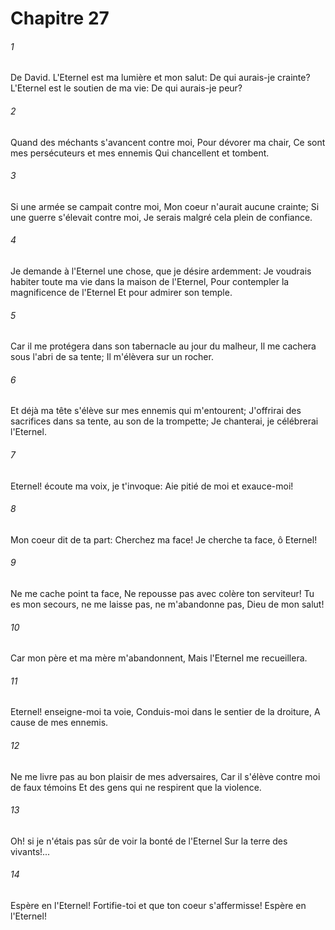 # Chapitre 27

###### 1
De David. L'Eternel est ma lumière et mon salut: De qui aurais-je crainte? L'Eternel est le soutien de ma vie: De qui aurais-je peur?
###### 2
Quand des méchants s'avancent contre moi, Pour dévorer ma chair, Ce sont mes persécuteurs et mes ennemis Qui chancellent et tombent.
###### 3
Si une armée se campait contre moi, Mon coeur n'aurait aucune crainte; Si une guerre s'élevait contre moi, Je serais malgré cela plein de confiance.
###### 4
Je demande à l'Eternel une chose, que je désire ardemment: Je voudrais habiter toute ma vie dans la maison de l'Eternel, Pour contempler la magnificence de l'Eternel Et pour admirer son temple.
###### 5
Car il me protégera dans son tabernacle au jour du malheur, Il me cachera sous l'abri de sa tente; Il m'élèvera sur un rocher.
###### 6
Et déjà ma tête s'élève sur mes ennemis qui m'entourent; J'offrirai des sacrifices dans sa tente, au son de la trompette; Je chanterai, je célébrerai l'Eternel.
###### 7
Eternel! écoute ma voix, je t'invoque: Aie pitié de moi et exauce-moi!
###### 8
Mon coeur dit de ta part: Cherchez ma face! Je cherche ta face, ô Eternel!
###### 9
Ne me cache point ta face, Ne repousse pas avec colère ton serviteur! Tu es mon secours, ne me laisse pas, ne m'abandonne pas, Dieu de mon salut!
###### 10
Car mon père et ma mère m'abandonnent, Mais l'Eternel me recueillera.
###### 11
Eternel! enseigne-moi ta voie, Conduis-moi dans le sentier de la droiture, A cause de mes ennemis.
###### 12
Ne me livre pas au bon plaisir de mes adversaires, Car il s'élève contre moi de faux témoins Et des gens qui ne respirent que la violence.
###### 13
Oh! si je n'étais pas sûr de voir la bonté de l'Eternel Sur la terre des vivants!...
###### 14
Espère en l'Eternel! Fortifie-toi et que ton coeur s'affermisse! Espère en l'Eternel!
